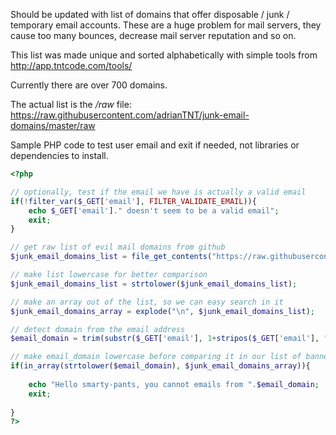 Should be updated with list of domains that offer disposable / junk / temporary email accounts. 
These are a huge problem for mail servers, they cause too many bounces, decrease mail server reputation and so on.

This list was made unique and sorted alphabetically with simple tools from http://app.tntcode.com/tools/ 

Currently there are over 700 domains.

The actual list is the */raw* file: https://raw.githubusercontent.com/adrianTNT/junk-email-domains/master/raw

Sample PHP code to test user email and exit if needed, not libraries or dependencies to install.
```php
<?php 

// optionally, test if the email we have is actually a valid email
if(!filter_var($_GET['email'], FILTER_VALIDATE_EMAIL)){
	echo $_GET['email']." doesn't seem to be a valid email";
	exit;
}

// get raw list of evil mail domains from github
$junk_email_domains_list = file_get_contents("https://raw.githubusercontent.com/adrianTNT/junk-email-domains/master/raw");

// make list lowercase for better comparison
$junk_email_domains_list = strtolower($junk_email_domains_list);

// make an array out of the list, so we can easy search in it
$junk_email_domains_array = explode("\n", $junk_email_domains_list);

// detect domain from the email address
$email_domain = trim(substr($_GET['email'], 1+stripos($_GET['email'], "@")));

// make email_domain lowercase before comparing it in our list of banned emails
if(in_array(strtolower($email_domain), $junk_email_domains_array)){
	
	echo "Hello smarty-pants, you cannot emails from ".$email_domain;
	exit;
	
}
?>
```
